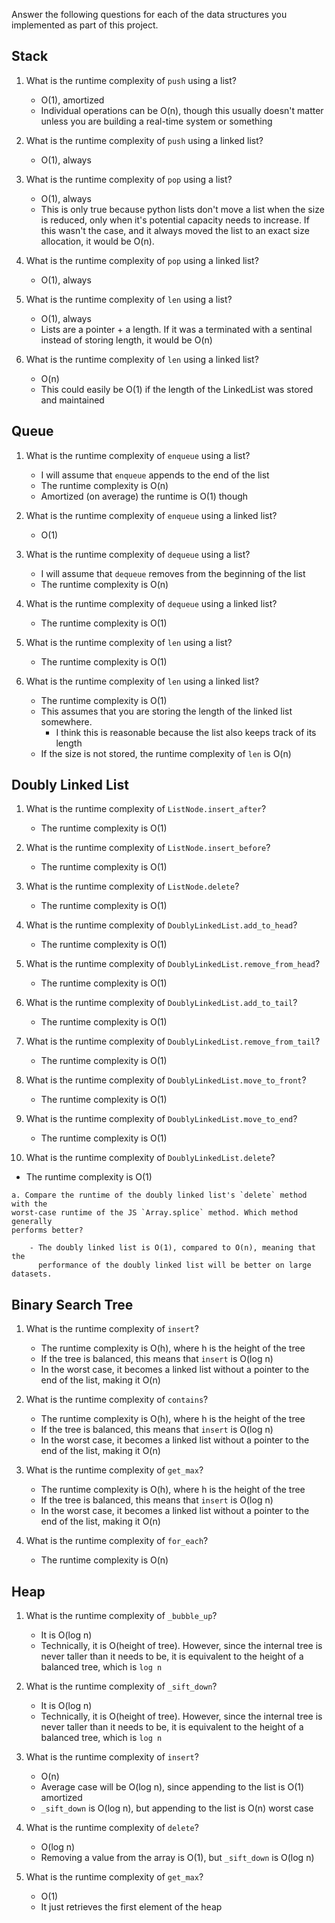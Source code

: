 Answer the following questions for each of the data structures you implemented
as part of this project.

## Stack

1. What is the runtime complexity of `push` using a list?

   - O(1), amortized
   - Individual operations can be O(n), though this usually doesn't matter
     unless you are building a real-time system or something

2. What is the runtime complexity of `push` using a linked list?

   - O(1), always

3. What is the runtime complexity of `pop` using a list?

   - O(1), always
   - This is only true because python lists don't move a list when the size is
     reduced, only when it's potential capacity needs to increase. If this
     wasn't the case, and it always moved the list to an exact size allocation,
     it would be O(n).

4. What is the runtime complexity of `pop` using a linked list?

   - O(1), always

5. What is the runtime complexity of `len` using a list?

   - O(1), always
   - Lists are a pointer + a length. If it was a terminated with a sentinal
     instead of storing length, it would be O(n)

6. What is the runtime complexity of `len` using a linked list?

   - O(n)
   - This could easily be O(1) if the length of the LinkedList was stored and
     maintained

## Queue

1. What is the runtime complexity of `enqueue` using a list?

   - I will assume that `enqueue` appends to the end of the list
   - The runtime complexity is O(n)
   - Amortized (on average) the runtime is O(1) though

2. What is the runtime complexity of `enqueue` using a linked list?

   - O(1)

3. What is the runtime complexity of `dequeue` using a list?

   - I will assume that `dequeue` removes from the beginning of the list
   - The runtime complexity is O(n)

4. What is the runtime complexity of `dequeue` using a linked list?

   - The runtime complexity is O(1)

5. What is the runtime complexity of `len` using a list?

   - The runtime complexity is O(1)

6. What is the runtime complexity of `len` using a linked list?

   - The runtime complexity is O(1)
   - This assumes that you are storing the length of the linked list somewhere.
       - I think this is reasonable because the list also keeps track of its length
   - If the size is not stored, the runtime complexity of `len` is O(n)

## Doubly Linked List

1. What is the runtime complexity of `ListNode.insert_after`?

   - The runtime complexity is O(1)

2. What is the runtime complexity of `ListNode.insert_before`?

   - The runtime complexity is O(1)

3. What is the runtime complexity of `ListNode.delete`?

   - The runtime complexity is O(1)

4. What is the runtime complexity of `DoublyLinkedList.add_to_head`?

   - The runtime complexity is O(1)

5. What is the runtime complexity of `DoublyLinkedList.remove_from_head`?

   - The runtime complexity is O(1)

6. What is the runtime complexity of `DoublyLinkedList.add_to_tail`?

   - The runtime complexity is O(1)

7. What is the runtime complexity of `DoublyLinkedList.remove_from_tail`?

   - The runtime complexity is O(1)

8. What is the runtime complexity of `DoublyLinkedList.move_to_front`?

   - The runtime complexity is O(1)

9. What is the runtime complexity of `DoublyLinkedList.move_to_end`?

   - The runtime complexity is O(1)

10. What is the runtime complexity of `DoublyLinkedList.delete`?

   - The runtime complexity is O(1)

    a. Compare the runtime of the doubly linked list's `delete` method with the
    worst-case runtime of the JS `Array.splice` method. Which method generally
    performs better?
    
        - The doubly linked list is O(1), compared to O(n), meaning that the
          performance of the doubly linked list will be better on large datasets.

## Binary Search Tree

1. What is the runtime complexity of `insert`?

   - The runtime complexity is O(h), where h is the height of the tree
   - If the tree is balanced, this means that `insert` is O(log n)
   - In the worst case, it becomes a linked list without a
     pointer to the end of the list, making it O(n)

2. What is the runtime complexity of `contains`?

   - The runtime complexity is O(h), where h is the height of the tree
   - If the tree is balanced, this means that `insert` is O(log n)
   - In the worst case, it becomes a linked list without a
     pointer to the end of the list, making it O(n)

3. What is the runtime complexity of `get_max`?

   - The runtime complexity is O(h), where h is the height of the tree
   - If the tree is balanced, this means that `insert` is O(log n)
   - In the worst case, it becomes a linked list without a
     pointer to the end of the list, making it O(n)

4. What is the runtime complexity of `for_each`?

   - The runtime complexity is O(n)

## Heap

1. What is the runtime complexity of `_bubble_up`?

   - It is O(log n)
   - Technically, it is O(height of tree). However, since the internal tree is never
     taller than it needs to be, it is equivalent to the height of a balanced
     tree, which is `log n`

2. What is the runtime complexity of `_sift_down`?

   - It is O(log n)
   - Technically, it is O(height of tree). However, since the internal tree is never
     taller than it needs to be, it is equivalent to the height of a balanced
     tree, which is `log n`

3. What is the runtime complexity of `insert`?

   - O(n)
   - Average case will be O(log n), since appending to the list is O(1) amortized
   - `_sift_down` is O(log n), but appending to the list is O(n) worst case

4. What is the runtime complexity of `delete`?

   - O(log n)
   - Removing a value from the array is O(1), but `_sift_down` is O(log n)

5. What is the runtime complexity of `get_max`?

   - O(1)
   - It just retrieves the first element of the heap

